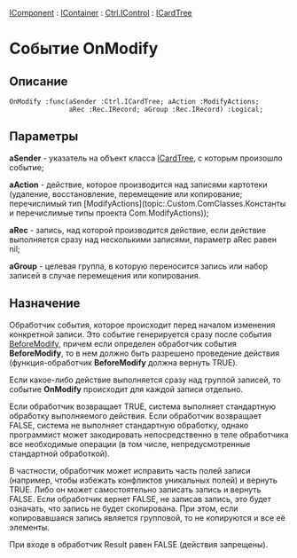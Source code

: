 ﻿---
Link: .Ctrl.ICardTree.@OnModify
---

[IComponent](topic:Com.Custom.ComClasses.IComponent.Default) :
[IContainer](topic:Com.Custom.ComClasses.IContainer.Default) :
[Ctrl.IControl](topic:Com.Custom.ComClasses.Ctrl.IControl.Default) :
[ICardTree](Default)

# Событие OnModify

## Описание

    OnModify :func(aSender :Ctrl.ICardTree; aAction :ModifyActions;
                   aRec :Rec.IRecord; aGroup :Rec.IRecord) :Logical;

## Параметры

**aSender** - указатель на объект класса [ICardTree](topic:.Custom.ComClasses.Ctrl.ICardTree.Default),
с которым произошло событие;

**aAction** - действие, которое производится над записями картотеки (удаление, восстановление,
перемещение или копирование; перечислимый тип [ModifyActions](topic:.Custom.ComClasses.Константы и перечислимые типы проекта Com.ModifyActions));

**aRec** - запись, над которой производится действие, если действие выполняется сразу
над несколькими записями, параметр aRec равен nil;

**aGroup** - целевая группа, в которую переносится запись или набор записей в случае
перемещения или копирования.

## Назначение

Обработчик события, которое происходит перед началом изменения конкретной записи. Это событие генерируется
сразу после события [BeforeModify](topic:.Custom.ComClasses.Ctrl.ICardTree.BeforeModify),
причем если определен обработчик события **BeforeModify**, то в нем должно быть разрешено
проведение действия (функция-обработчик **BeforeModify** должна вернуть TRUE).

Если какое-либо действие выполняется сразу над группой записей, то событие **OnModify**
происходит для каждой записи отдельно.

Если обработчик возвращает TRUE, система выполняет стандартную обработку выполняемого действия.
Если обработчик возвращает FALSE, система не выполняет стандартную обработку, однако
программист может закодировать непосредственно в теле обработчика все необходимые операции
(в том числе, непредусмотренные стандартной обработкой).

В частности, обработчик может исправить часть полей записи (например, чтобы избежать конфликтов
уникальных полей) и вернуть TRUE. Либо он может самостоятельно записать запись и вернуть FALSE.
Если обработчик вернет FALSE, не записав запись, это будет означать, что запись не будет
скопирована. При этом, если копировавшаяся запись является групповой, то не копируются
и все её элементы.

При входе в обработчик Result равен FALSE (действия запрещены). 


